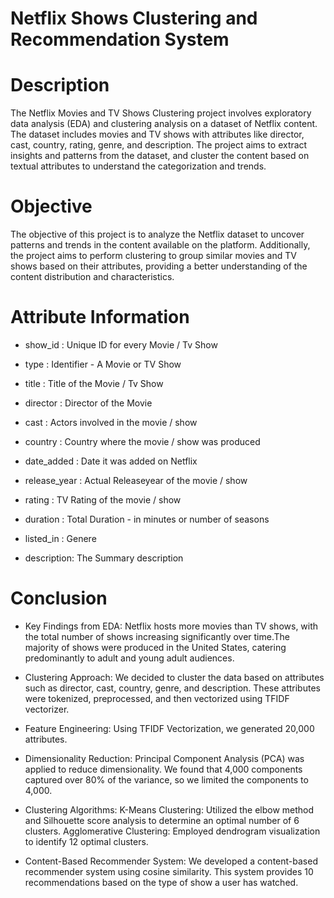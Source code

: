 # Netflix Shows Clustering and Recommendation System

# Description
The Netflix Movies and TV Shows Clustering project involves exploratory data analysis (EDA) and clustering analysis on a dataset of Netflix content. The dataset includes movies and TV shows with attributes like director, cast, country, rating, genre, and description. The project aims to extract insights and patterns from the dataset, and cluster the content based on textual attributes to understand the categorization and trends.

# Objective
The objective of this project is to analyze the Netflix dataset to uncover patterns and trends in the content available on the platform. Additionally, the project aims to perform clustering to group similar movies and TV shows based on their attributes, providing a better understanding of the content distribution and characteristics.

# Attribute Information
- show_id : Unique ID for every Movie / Tv Show

- type : Identifier - A Movie or TV Show

- title : Title of the Movie / Tv Show

- director : Director of the Movie

- cast : Actors involved in the movie / show

- country : Country where the movie / show was produced

- date_added : Date it was added on Netflix

- release_year : Actual Releaseyear of the movie / show

- rating : TV Rating of the movie / show

- duration : Total Duration - in minutes or number of seasons

- listed_in : Genere

- description: The Summary description

# Conclusion
- Key Findings from EDA: Netflix hosts more movies than TV shows, with the total number of shows increasing significantly over time.The majority of shows were produced in the United States, catering predominantly to adult and young adult audiences.

- Clustering Approach: We decided to cluster the data based on attributes such as director, cast, country, genre, and description. These attributes were tokenized, preprocessed, and then vectorized using TFIDF vectorizer.

- Feature Engineering: Using TFIDF Vectorization, we generated 20,000 attributes.

- Dimensionality Reduction: Principal Component Analysis (PCA) was applied to reduce dimensionality. We found that 4,000 components captured over 80% of the variance, so we limited the components to 4,000.

- Clustering Algorithms: K-Means Clustering: Utilized the elbow method and Silhouette score analysis to determine an optimal number of 6 clusters. Agglomerative Clustering: Employed dendrogram visualization to identify 12 optimal clusters.

- Content-Based Recommender System: We developed a content-based recommender system using cosine similarity. This system provides 10 recommendations based on the type of show a user has watched.